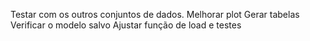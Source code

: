 Testar com os outros conjuntos de dados.
Melhorar plot
Gerar tabelas
Verificar o modelo salvo
Ajustar função de load e testes

